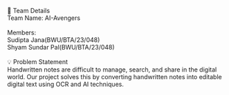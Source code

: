 👥 Team Details<br>
Team Name: AI-Avengers<br>
<br>
Members:<br>
Sudipta Jana(BWU/BTA/23/048) <br>
Shyam Sundar Pal(BWU/BTA/23/048)<br>
<br>
💡 Problem Statement <br>
Handwritten notes are difficult to manage, search, and share in the digital world. Our project solves this by converting handwritten notes into editable digital text using OCR and AI techniques.
